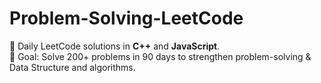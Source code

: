 # Problem-Solving-LeetCode

🚀 Daily LeetCode solutions in **C++** and **JavaScript**.  
📌 Goal: Solve 200+ problems in 90 days to strengthen problem-solving & Data Structure and algorithms.


